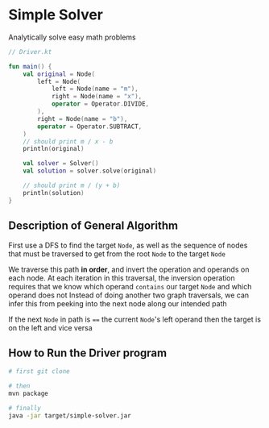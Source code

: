 # Simple Solver

Analytically solve easy math problems

```kotlin
// Driver.kt

fun main() {
    val original = Node(
        left = Node(
            left = Node(name = "m"),
            right = Node(name = "x"),
            operator = Operator.DIVIDE,
        ),
        right = Node(name = "b"),
        operator = Operator.SUBTRACT,
    )
    // should print m / x - b
    println(original)

    val solver = Solver()
    val solution = solver.solve(original)

    // should print m / (y + b)
    println(solution)
}
```

## Description of General Algorithm

First use a DFS to find the target `Node`, as well as the sequence of
nodes that must be traversed to get from the root `Node` to the target `Node`

We traverse this path **in order**, and invert the operation and operands on each node. 
At each iteration in this traversal, the inversion operation requires that we know which operand `contains` our target `Node` and which operand does not 
Instead of doing another two graph traversals, we can infer this from peeking into the next node along our intended path

If the next `Node` in path is `==` the current `Node`'s left operand then the target is on the left and vice versa

## How to Run the Driver program

```bash
# first git clone

# then
mvn package

# finally
java -jar target/simple-solver.jar
```